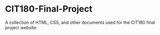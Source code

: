 # CIT180-Final-Project
A collection of HTML, CSS, and other documents used for the CIT180 final project website.
